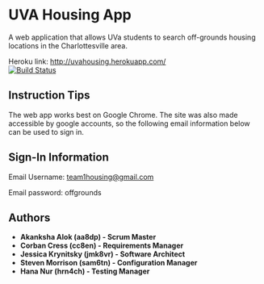 # UVA Housing App

A web application that allows UVa students to search off-grounds housing locations in the Charlottesville area. 

Heroku link: http://uvahousing.herokuapp.com/ <br/>
[![Build Status](https://travis-ci.com/UVA-CS3240-S19/project-103-team1.svg?token=s7jA4ZewGAqaqnesk2ju&branch=master)](https://travis-ci.com/UVA-CS3240-S19/project-103-team1)

## Instruction Tips

The web app works best on Google Chrome. The site was also made accessible by google accounts, so the following email information below can be used to sign in.

## Sign-In Information

Email Username: team1housing@gmail.com

Email password: offgrounds

## Authors

* **Akanksha Alok (aa8dp) - Scrum Master**
* **Corban Cress (cc8en) - Requirements Manager**
* **Jessica Krynitsky (jmk8vr) - Software Architect**
* **Steven Morrison (sam6tn) - Configuration Manager**
* **Hana Nur (hrn4ch) - Testing Manager**


